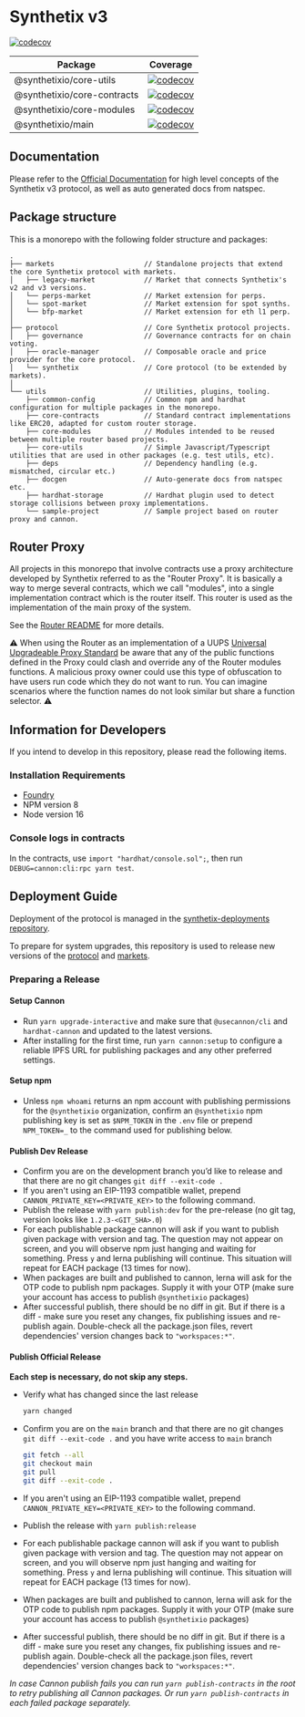 # Synthetix v3

[![codecov](https://codecov.io/gh/Synthetixio/synthetix-v3/branch/main/graph/badge.svg?token=B9BK0U5KAT)](https://codecov.io/gh/Synthetixio/synthetix-v3)

| Package                     | Coverage                                                                                                                                                                      |
| --------------------------- | ----------------------------------------------------------------------------------------------------------------------------------------------------------------------------- |
| @synthetixio/core-utils     | [![codecov](https://codecov.io/gh/Synthetixio/synthetix-v3/branch/main/graph/badge.svg?token=B9BK0U5KAT&flag=core-utils)](https://codecov.io/gh/Synthetixio/synthetix-v3)     |
| @synthetixio/core-contracts | [![codecov](https://codecov.io/gh/Synthetixio/synthetix-v3/branch/main/graph/badge.svg?token=B9BK0U5KAT&flag=core-contracts)](https://codecov.io/gh/Synthetixio/synthetix-v3) |
| @synthetixio/core-modules   | [![codecov](https://codecov.io/gh/Synthetixio/synthetix-v3/branch/main/graph/badge.svg?token=B9BK0U5KAT&flag=core-modules)](https://codecov.io/gh/Synthetixio/synthetix-v3)   |
| @synthetixio/main           | [![codecov](https://codecov.io/gh/Synthetixio/synthetix-v3/branch/main/graph/badge.svg?token=B9BK0U5KAT&flag=synthetix)](https://codecov.io/gh/Synthetixio/synthetix-v3)      |

## Documentation

Please refer to the [Official Documentation](https://docs.synthetix.io/) for high level concepts of the Synthetix v3 protocol, as well as auto generated docs from natspec.

## Package structure

This is a monorepo with the following folder structure and packages:

```
.
├── markets                      // Standalone projects that extend the core Synthetix protocol with markets.
│   ├── legacy-market            // Market that connects Synthetix's v2 and v3 versions.
│   └── perps-market             // Market extension for perps.
│   └── spot-market              // Market extension for spot synths.
│   └── bfp-market               // Market extension for eth l1 perp.
│
├── protocol                     // Core Synthetix protocol projects.
│   ├── governance               // Governance contracts for on chain voting.
│   ├── oracle-manager           // Composable oracle and price provider for the core protocol.
│   └── synthetix                // Core protocol (to be extended by markets).
│
└── utils                        // Utilities, plugins, tooling.
    ├── common-config            // Common npm and hardhat configuration for multiple packages in the monorepo.
    ├── core-contracts           // Standard contract implementations like ERC20, adapted for custom router storage.
    ├── core-modules             // Modules intended to be reused between multiple router based projects.
    ├── core-utils               // Simple Javascript/Typescript utilities that are used in other packages (e.g. test utils, etc).
    ├── deps                     // Dependency handling (e.g. mismatched, circular etc.)
    ├── docgen                   // Auto-generate docs from natspec etc.
    ├── hardhat-storage          // Hardhat plugin used to detect storage collisions between proxy implementations.
    └── sample-project           // Sample project based on router proxy and cannon.
```

## Router Proxy

All projects in this monorepo that involve contracts use a proxy architecture developed by Synthetix referred to as the "Router Proxy". It is basically a way to merge several contracts, which we call "modules", into a single implementation contract which is the router itself. This router is used as the implementation of the main proxy of the system.

See the [Router README](https://github.com/Synthetixio/synthetix-router) for more details.

⚠️ When using the Router as an implementation of a UUPS [Universal Upgradeable Proxy Standard](https://eips.ethereum.org/EIPS/eip-1822) be aware that any of the public functions defined in the Proxy could clash and override any of the Router modules functions. A malicious proxy owner could use this type of obfuscation to have users run code which they do not want to run. You can imagine scenarios where the function names do not look similar but share a function selector. ⚠️

## Information for Developers

If you intend to develop in this repository, please read the following items.

### Installation Requirements

- [Foundry](https://getfoundry.sh/)
- NPM version 8
- Node version 16

### Console logs in contracts

In the contracts, use `import "hardhat/console.sol";`, then run `DEBUG=cannon:cli:rpc yarn test`.

## Deployment Guide

Deployment of the protocol is managed in the [synthetix-deployments repository](https://github.com/synthetixio/synthetix-deployments).

To prepare for system upgrades, this repository is used to release new versions of the [protocol](/protocol) and [markets](/markets).

### Preparing a Release

#### Setup Cannon

- Run `yarn upgrade-interactive` and make sure that `@usecannon/cli` and `hardhat-cannon` and updated to the latest versions.
- After installing for the first time, run `yarn cannon:setup` to configure a reliable IPFS URL for publishing packages and any other preferred settings.

#### Setup npm

- Unless `npm whoami` returns an npm account with publishing permissions for the `@synthetixio` organization, confirm an `@synthetixio` npm publishing key is set as `$NPM_TOKEN` in the `.env` file or prepend `NPM_TOKEN=_` to the command used for publishing below.

#### Publish Dev Release

- Confirm you are on the development branch you’d like to release and that there are no git changes `git diff --exit-code .`
- If you aren't using an EIP-1193 compatible wallet, prepend `CANNON_PRIVATE_KEY=<PRIVATE_KEY>` to the following command.
- Publish the release with `yarn publish:dev` for the pre-release (no git tag, version looks like `1.2.3-<GIT_SHA>.0`)
- For each publishable package cannon will ask if you want to publish given package with version and tag. The question may not appear on screen, and you will observe npm just hanging and waiting for something. Press `y` and lerna publishing will continue. This situation will repeat for EACH package (13 times for now).
- When packages are built and published to cannon, lerna will ask for the OTP code to publish npm packages. Supply it with your OTP (make sure your account has access to publish `@synthetixio` packages)
- After successful publish, there should be no diff in git. But if there is a diff - make sure you reset any changes, fix publishing issues and re-publish again. Double-check all the package.json files, revert dependencies' version changes back to `"workspaces:*"`.

#### Publish Official Release

**Each step is necessary, do not skip any steps.**

- Verify what has changed since the last release

  ```sh
  yarn changed
  ```

- Confirm you are on the `main` branch and that there are no git changes `git diff --exit-code .` and you have write access to `main` branch
  ```sh
  git fetch --all
  git checkout main
  git pull
  git diff --exit-code .
  ```
- If you aren't using an EIP-1193 compatible wallet, prepend `CANNON_PRIVATE_KEY=<PRIVATE_KEY>` to the following command.
- Publish the release with `yarn publish:release`
- For each publishable package cannon will ask if you want to publish given package with version and tag. The question may not appear on screen, and you will observe npm just hanging and waiting for something. Press `y` and lerna publishing will continue. This situation will repeat for EACH package (13 times for now).
- When packages are built and published to cannon, lerna will ask for the OTP code to publish npm packages. Supply it with your OTP (make sure your account has access to publish `@synthetixio` packages)
- After successful publish, there should be no diff in git. But if there is a diff - make sure you reset any changes, fix publishing issues and re-publish again. Double-check all the package.json files, revert dependencies' version changes back to `"workspaces:*"`.

_In case Cannon publish fails you can run `yarn publish-contracts` in the root to retry publishing all Cannon packages. Or run `yarn publish-contracts` in each failed package separately._
